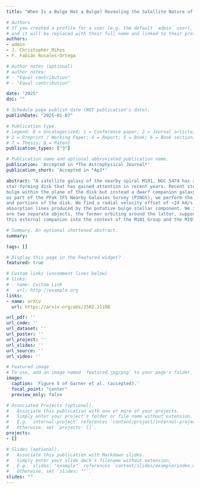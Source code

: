 ```yaml
---
title: "When Is a Bulge Not a Bulge? Revealing the Satellite Nature of NGC 5474's Bulge"

# Authors
# If you created a profile for a user (e.g. the default `admin` user), write the username (folder name) here 
# and it will be replaced with their full name and linked to their profile.
authors:
- admin
- J. Christopher Mihos
- F. Fabián Rosales-Ortega

# Author notes (optional)
# author_notes:
# - "Equal contribution"
# - "Equal contribution"

date: "2025"
doi: ""

# Schedule page publish date (NOT publication's date).
publishDate: "2025-01-07"

# Publication type.
# Legend: 0 = Uncategorized; 1 = Conference paper; 2 = Journal article;
# 3 = Preprint / Working Paper; 4 = Report; 5 = Book; 6 = Book section;
# 7 = Thesis; 8 = Patent
publication_types: ["3"]

# Publication name and optional abbreviated publication name.
publication: 'Accepted in *The Astrophysical Journal*'
publication_short: 'Accepted in *ApJ*'

abstract: "A satellite galaxy of the nearby spiral M101, NGC 5474 has a prominent bulge offset from the kinematic center of the underlying
star-forming disk that has gained attention in recent years. Recent studies have proposed that this putative offset bulge is not a classical
bulge within the plane of the disk but instead a dwarf companion galaxy along the line-of-sight. Using integral field spectroscopy data taken 
as part of the PPak IFS Nearby Galaxies Survey (PINGS), we perform the first analysis of the stellar and gas kinematics of this putative bulge
and portions of the disk. We find a radial velocity offset of ~24 km/s between the emission lines produced by the disk HII regions and the 
absorption lines produced by the putative bulge stellar component. We interpret this velocity offset as evidence that the putative bulge and disk
are two separate objects, the former orbiting around the latter, supporting simulations and obserations of this peculiar system. We attempt to place
this external companion into the context of the M101 Group and the M101-NGC 5474 interaction."

# Summary. An optional shortened abstract.
summary: 

tags: []

# Display this page in the Featured widget?
featured: true

# Custom links (uncomment lines below)
# links:
# - name: Custom Link
#   url: http://example.org
links:
- name: arXiv
  url: https://arxiv.org/abs/2502.21188

url_pdf: ''
url_code: ''
url_dataset: ''
url_poster: ''
url_project: ''
url_slides: ''
url_source: ''
url_video: ''

# Featured image
# To use, add an image named `featured.jpg/png` to your page's folder. 
image:
  caption: 'Figure 5 of Garner et al. (accepted).'
  focal_point: "center"
  preview_only: false

# Associated Projects (optional).
#   Associate this publication with one or more of your projects.
#   Simply enter your project's folder or file name without extension.
#   E.g. `internal-project` references `content/project/internal-project/index.md`.
#   Otherwise, set `projects: []`.
projects: 
- []

# Slides (optional).
#   Associate this publication with Markdown slides.
#   Simply enter your slide deck's filename without extension.
#   E.g. `slides: "example"` references `content/slides/example/index.md`.
#   Otherwise, set `slides: ""`.
slides: ""
---
```


<!-- {{% callout note %}}
Click the *Cite* button above to demo the feature to enable visitors to import publication metadata into their reference management software.
{{% /callout %}}

{{% callout note %}}
Create your slides in Markdown - click the *Slides* button to check out the example.
{{% /callout %}}

Supplementary notes can be added here, including [code, math, and images](https://wowchemy.com/docs/writing-markdown-latex/). -->
